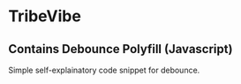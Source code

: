 # TribeVibe

## Contains Debounce Polyfill (Javascript)

Simple self-explainatory code snippet for debounce.
